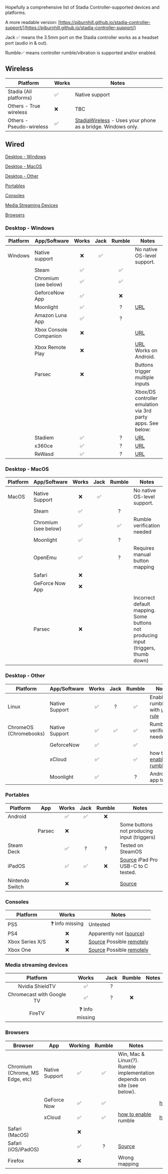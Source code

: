 Hopefully a comprehensive list of Stadia Controller-supported devices and platforms.

A more readable version: [https://pjburnhill.github.io/stadia-controller-support/](https://pjburnhill.github.io/stadia-controller-support/)

Jack ✅ means the 3.5mm port on the Stadia controller works as a headset port (audio in & out).

Rumble✅ means controller rumble/vibration is supported and/or enabled.

## Wireless

| Platform                 	| Works 	| Notes                                                       	|
|--------------------------	|-------	|-------------------------------------------------------------	|
| Stadia (All platforms)   	|   ✅   	| Native support                                              	|
| Others - True wireless   	|   ❌   	| TBC                                                         	|
| Others - Pseudo-wireless 	|   ✅   	| [StadiaWireless](https://github.com/helloparthshah/StadiaWireless) - Uses your phone as a bridge. Windows only. 	|

## Wired

[Desktop - Windows](https://pjburnhill.github.io/stadia-controller-support/#desktop---windows)

[Desktop - MacOS](https://pjburnhill.github.io/stadia-controller-support/#desktop---macos)

[Desktop - Other](https://pjburnhill.github.io/stadia-controller-support/#desktop---other)

[Portables](https://pjburnhill.github.io/stadia-controller-support/#portables)

[Consoles](https://pjburnhill.github.io/stadia-controller-support/#consoles)

[Media Streaming Devices](https://pjburnhill.github.io/stadia-controller-support/#media-streaming-devices)

[Browsers](https://pjburnhill.github.io/stadia-controller-support/#browsers)

### Desktop - Windows

| Platform 	| App/Software           	| Works 	| Jack 	| Rumble 	| Notes                                                                    	|
|----------	|------------------------	|:-----:	|:----:	|:------:	|--------------------------------------------------------------------------	|
| Windows  	| Native support         	|   ❌   	|   ✅  	|        	| No native OS-level support.                                              	|
|          	| Steam                  	|   ✅   	|      	|    ✅   	|                                                                          	|
|          	| Chromium (see below)   	|   ✅   	|      	|    ✅   	|                                                                          	|
|          	| GeforceNow App         	|   ✅   	|      	|    ❌   	|                                                                          	|
|          	| Moonlight              	|   ✅   	|      	|    ?   	| [URL](https://moonlight-stream.org/)                                     	|
|          	| Amazon Luna App        	|   ✅   	|      	|    ?   	|                                                                          	|
|          	| Xbox Console Companion 	|   ❌   	|      	|        	| [URL](https://www.microsoft.com/store/apps/9wzdncrfjbd8)                 	|
|          	| Xbox Remote Play       	|   ❌   	|      	|        	| [URL](https://www.xbox.com/en-US/consoles/remote-play) Works on Android. 	|
|          	| Parsec                 	|   ❌   	|      	|        	| Buttons trigger multiple inputs                                          	|
|          	|                        	|       	|      	|        	| Xbox/DS controller emulation via 3rd party apps. See below:              	|
|          	| Stadiem                	|   ✅   	|      	|    ?   	| [URL](https://github.com/RexSonic/StadiEm)                               	|
|          	| x360ce                 	|   ✅   	|      	|    ?   	| [URL](https://www.x360ce.com/)                                           	|
|          	| ReWasd                 	|   ✅   	|      	|    ?   	| [URL](https://www.rewasd.com/)                                           	|

### Desktop - MacOS

| Platform 	| App/Software         	| Works 	| Jack 	| Rumble 	| Notes                                                                              	|
|----------	|----------------------	|:-----:	|:----:	|:------:	|------------------------------------------------------------------------------------	|
| MacOS    	| Native Support       	|   ❌   	|   ✅  	|        	| No native OS-level support.                                                        	|
|          	| Steam                	|   ✅   	|      	|    ?   	|                                                                                    	|
|          	| Chromium (see below) 	|   ✅   	|      	|    ✅   	| Rumble verification needed                                                         	|
|          	| Moonlight            	|   ✅   	|      	|    ?   	|                                                                                    	|
|          	| OpenEmu              	|   ✅   	|      	|    ?   	| Requires manual button mapping                                                     	|
|          	| Safari               	|   ❌   	|      	|        	|                                                                                    	|
|          	| GeForce Now App      	|   ❌   	|      	|        	|                                                                                    	|
|          	| Parsec               	|   ❌   	|      	|        	| Incorrect default mapping. Some buttons not producing input (triggers, thumb down) 	|

### Desktop - Other

| Platform               	| App/Software   	| Works 	| Jack 	| Rumble 	| Notes                        	|
|------------------------	|----------------	|:-----:	|:----:	|:------:	|------------------------------	|
| Linux                  	| Native Support 	|   ✅   	|   ?  	|    ✅   	| Enable rumble with [udev rule](https://www.reddit.com/r/Stadia/comments/ziz1kj/comment/iztc1tk/?utm_source=share&utm_medium=web2x&context=3)|
| ChromeOS (Chromebooks) 	| Native Support 	|   ✅   	|   ✅  	|    ✅   	| Rumble verification needed   	|
|                        	| GeforceNow     	|   ✅   	|      	|    ✅   	|                              	|
|                        	| xCloud         	|   ✅   	|      	|    ✅   	| how to [enable rumble](https://www.reddit.com/r/Stadia/comments/ziz1kj/comment/izworqw/?utm_source=share&utm_medium=web2x&context=3)|
|                        	| Moonlight      	|   ✅   	|      	|    ?   	| Android app tested           	|

### Portables

| Platform        	| App    	| Works 	| Jack 	| Rumble 	| Notes                                       	|
|-----------------	|--------	|:-----:	|:----:	|:------:	|---------------------------------------------	|
| Android         	|        	|   ✅   	|   ✅  	|    ❌   	|                                             	|
|                 	| Parsec 	|   ❌   	|      	|        	| Some buttons not producing input (triggers) 	|
| Steam Deck      	|        	|   ✅   	|   ?  	|    ?   	| Tested on SteamOS                           	|
| iPadOS          	|        	|   ✅   	|   ✅  	|    ❌   	| [Source](https://www.reddit.com/r/Stadia/comments/ziz1kj/comment/izuahjg/?utm_source=share&utm_medium=web2x&context=3) iPad Pro USB-C to C tested.         	|
| Nintendo Switch 	|        	|   ❌   	|      	|        	| [Source](https://www.reddit.com/r/Stadia/comments/ziz1kj/comment/izszwp3/?utm_source=share&utm_medium=web2x&context=3)                                      	|

### Consoles

| Platform        	|      Works     	| Notes                     	|
|-----------------	|:--------------:	|---------------------------	|
| PS5             	| ❓ Info missing 	| Untested                  	|
| PS4             	|        ❌       	| Apparently not ([source](https://www.reddit.com/r/Stadia/comments/ripnnu/comment/hp1g6ms/?utm_source=share&utm_medium=web2x&context=3))   	|
| Xbox Series X/S 	|        ❌       	| [Source](https://www.reddit.com/r/Stadia/comments/ziz1kj/comment/izu9kfv/?utm_source=share&utm_medium=web2x&context=3) Possible [remotely](https://www.reddit.com/r/Stadia/comments/ziz1kj/comment/iztdbbl/?utm_source=share&utm_medium=web2x&context=3) 	|
| Xbox One        	|        ❌       	| [Source](https://www.reddit.com/r/Stadia/comments/ziz1kj/comment/izua017/?utm_source=share&utm_medium=web2x&context=3) Possible [remotely](https://www.reddit.com/r/Stadia/comments/ziz1kj/comment/iztdbbl/?utm_source=share&utm_medium=web2x&context=3) 	|

### Media streaming devices

|          Platform         	|      Works     	| Jack 	| Rumble 	| Notes 	|
|:-------------------------:	|:--------------:	|:----:	|:------:	|-------	|
|      Nvidia ShieldTV      	|        ✅       	|   ?  	|        	|       	|
| Chromecast with Google TV 	|        ✅       	|   ?  	|    ❌   	|       	|
|           FireTV          	| ❓ Info missing 	|      	|        	|       	|

### Browsers

| Browser                         	| App            	| Working 	| Rumble 	| Notes                                                                   	| URL                          	|
|---------------------------------	|----------------	|:-------:	|:------:	|-------------------------------------------------------------------------	|------------------------------	|
| Chromium (Chrome, MS Edge, etc) 	| Native Support 	|    ✅    	|    ✅   	| Win, Mac & Linux(?). Rumble implementation depends on site (see below). 	|                              	|
|                                 	| GeForce Now    	|    ✅    	|    ✅   	|                                                                         	| https://play.geforcenow.com/ 	|
|                                 	| xCloud         	|    ✅    	|    ✅   	| [how to enable](https://www.reddit.com/r/Stadia/comments/ziz1kj/comment/izworqw/?utm_source=share&utm_medium=web2x&context=3) rumble                                                    	| http://xbox.com/play         	|
| Safari (MacOS)                  	|                	|    ❌    	|        	|                                                                         	|                              	|
| Safari (iOS/iPadOS)             	|                	|    ✅    	|    ?   	| [Source](https://www.reddit.com/r/Stadia/comments/ziz1kj/comment/izuahjg/?utm_source=share&utm_medium=web2x&context=3)                                                                 	|                              	|
| Firefox                         	|                	|    ❌    	|        	| Wrong mapping                                                           	|                              	|
